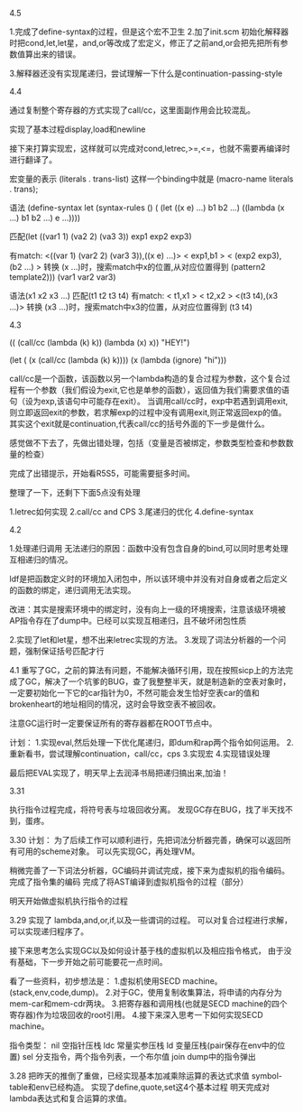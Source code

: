 4.5 

1.完成了define-syntax的过程，但是这个宏不卫生
2.加了init.scm 初始化解释器时把cond,let,let星，and,or等改成了宏定义，修正了之前and,or会把先把所有参数值算出来的错误。

3.解释器还没有实现尾递归，尝试理解一下什么是continuation-passing-style




4.4 

通过复制整个寄存器的方式实现了call/cc，这里面副作用会比较混乱。

实现了基本过程display,load和newline

接下来打算实现宏，这样就可以完成对cond,letrec,>=,<=，也就不需要再编译时进行翻译了。

宏变量的表示
(literals . trans-list)
这样一个binding中就是
(macro-name literals . trans);

语法
(define-syntax let
 (syntax-rules ()
  ( (let ((x e) ...) b1 b2 ...)
	((lambda (x ...) b1 b2 ...) e ...))))

匹配(let ((var1 1) (va2 2) (va3 3)) exp1 exp2 exp3)

有match:
 <((var 1) (var2 2) (var3 3)),((x e) ...)>
 < exp1,b1 >
 < (exp2 exp3),(b2 ...) >
 转换
(x ...)时，搜索match中x的位置,从对应位置得到
  (pattern2 template2)))
(var1 var2 var3)

语法(x1 x2 x3 ...)
匹配(t1 t2 t3 t4)
有match:
< t1,x1 >
< t2,x2 >
<(t3 t4),(x3 ...)>
转换
(x3 ...)时，搜索match中x3的位置，从对应位置得到
(t3 t4)


4.3

((  (call/cc (lambda (k) k))
    	(lambda (x) x)) "HEY!")


(let ( (x (call/cc (lambda (k) k))))
   (x (lambda (ignore) "hi")))

call/cc是一个函数，该函数以另一个lambda构造的复合过程为参数，这个复合过程有一个参数（我们假设为exit,它也是单参的函数），返回值为我们需要求值的语句（设为exp,该语句中可能存在exit）。
当调用call/cc时，exp中若遇到调用exit,则立即返回exit的参数，若求解exp的过程中没有调用exit,则正常返回exp的值。
其实这个exit就是continuation,代表call/cc的括号外面的下一步是做什么。

感觉做不下去了，先做出错处理，包括（变量是否被绑定，参数类型检查和参数数量的检查）

完成了出错提示，开始看R5S5，可能需要挺多时间。

整理了一下，还剩下下面5点没有处理

1.letrec如何实现
2.call/cc and CPS
3.尾递归的优化
4.define-syntax


4.2

1.处理递归调用 无法递归的原因：函数中没有包含自身的bind,可以同时思考处理互相递归的情况。

ldf是把函数定义时的环境加入闭包中，所以该环境中并没有对自身或者之后定义的函数的绑定，递归调用无法实现。

改进：其实是搜索环境中的绑定时，没有向上一级的环境搜索，注意该级环境被AP指令存在了dump中。已经可以实现互相递归，且不破坏闭包性质

2.实现了let和let星，想不出来letrec实现的方法。
3.发现了词法分析器的一个问题，强制保证括号匹配才行

4.1
重写了GC，之前的算法有问题，不能解决循环引用，现在按照sicp上的方法完成了GC，解决了一个坑爹的BUG，查了我整整半天，就是制造新的空表对象时，一定要初始化一下它的car指针为0，不然可能会发生恰好空表car的值和brokenheart的地址相同的情况，这时会导致空表不被回收。

注意GC运行时一定要保证所有的寄存器都在ROOT节点中。

计划：
1.实现eval,然后处理一下优化尾递归，即dum和rap两个指令如何运用。
2.重新看书，尝试理解continuation，call/cc，cps
3.实现宏
4.实现错误处理

最后把EVAL实现了，明天早上去润泽书局把递归搞出来,加油！

3.31

执行指令过程完成，将符号表与垃圾回收分离。
发现GC存在BUG，找了半天找不到，蛋疼。

3.30
计划：  为了后续工作可以顺利进行，先把词法分析器完善，确保可以返回所有可用的scheme对象。
        可以先实现GC，再处理VM。

稍微完善了一下词法分析器，GC编码并调试完成，接下来为虚拟机的指令编码。
完成了指令集的编码
完成了将AST编译到虚拟机指令的过程（部分）

明天开始做虚拟机执行指令的过程

3.29
实现了
lambda,and,or,if,以及一些谓词的过程。
可以对复合过程进行求解，可以实现递归程序了。

接下来思考怎么实现GC以及如何设计基于栈的虚拟机以及相应指令格式，
由于没有基础，下一步开始之前可能要花一点时间。

看了一些资料，初步想法是：
1.虚拟机使用SECD machine。(stack,env,code,dump)。
2.对于GC，使用复制收集算法，将申请的内存分为mem-car和mem-cdr两块。
3.把寄存器和调用栈(也就是SECD machine的四个寄存器)作为垃圾回收的root引用。
4.接下来深入思考一下如何实现SECD machine。

指令类型：
nil 空指针压栈
ldc 常量实参压栈
ld  变量压栈(pair保存在env中的位置)
sel 分支指令，两个指令列表，一个布尔值
join dump中的指令弹出

3.28
把昨天的推倒了重做，已经实现基本加减乘除运算的表达式求值
symbol-table和env已经构造。
实现了define,quote,set这4个基本过程
明天完成对lambda表达式和复合运算的求值。

